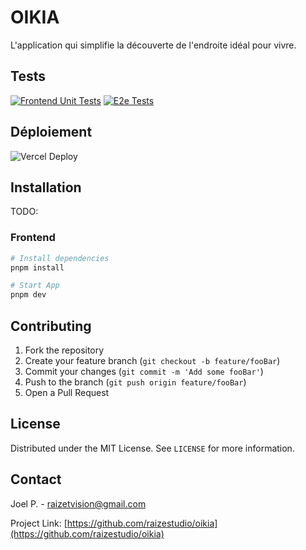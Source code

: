 # **OIKIA**

L'application qui simplifie la découverte de l'endroite idéal pour vivre.

## Tests

[![Frontend Unit Tests](https://github.com/raizestudio/oikia/actions/workflows/unit_tests.yml/badge.svg)](https://github.com/raizestudio/oikia/actions/workflows/unit_tests.yml)
[![E2e Tests](https://github.com/raizestudio/oikia/actions/workflows/e2e_tests.yml/badge.svg)](https://github.com/raizestudio/oikia/actions/workflows/e2e_tests.yml)

## Déploiement

![Vercel Deploy](https://deploy-badge.vercel.app/vercel/oikia-orcin)

## Installation

TODO:

### Frontend

```bash
# Install dependencies
pnpm install

# Start App
pnpm dev
```

## Contributing

1. Fork the repository
2. Create your feature branch (`git checkout -b feature/fooBar`)
3. Commit your changes (`git commit -m 'Add some fooBar'`)
4. Push to the branch (`git push origin feature/fooBar`)
5. Open a Pull Request

## License

Distributed under the MIT License. See `LICENSE` for more information.

## Contact

Joel P. - [raizetvision@gmail.com](mailto:raizetvision@gmail.com)

Project Link: [https://github.com/raizestudio/oikia](https://github.com/raizestudio/oikia)
